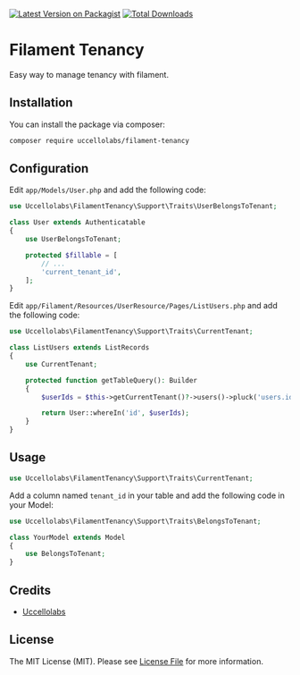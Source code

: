 [![Latest Version on Packagist](https://img.shields.io/packagist/v/uccellolabs/filament-tenancy.svg?style=flat-square)](https://packagist.org/packages/uccellolabs/filament-tenancy)
[![Total Downloads](https://img.shields.io/packagist/dt/uccellolabs/filament-tenancy.svg?style=flat-square)](https://packagist.org/packages/uccellolabs/filament-tenancy)

# Filament Tenancy

Easy way to manage tenancy with filament.

## Installation

You can install the package via composer:

```bash
composer require uccellolabs/filament-tenancy
```

## Configuration

Edit `app/Models/User.php` and add the following code:

```php
use Uccellolabs\FilamentTenancy\Support\Traits\UserBelongsToTenant;

class User extends Authenticatable
{
    use UserBelongsToTenant;

    protected $fillable = [
        // ...
        'current_tenant_id',
    ];
}
```

Edit `app/Filament/Resources/UserResource/Pages/ListUsers.php` and add the following code:

```php
use Uccellolabs\FilamentTenancy\Support\Traits\CurrentTenant;

class ListUsers extends ListRecords
{
    use CurrentTenant;

    protected function getTableQuery(): Builder
    {
        $userIds = $this->getCurrentTenant()?->users()->pluck('users.id') ?? [];

        return User::whereIn('id', $userIds);
    }
}
```

## Usage

```php
use Uccellolabs\FilamentTenancy\Support\Traits\CurrentTenant;

```

Add a column named `tenant_id` in your table and add the following code in your Model:

```php
use Uccellolabs\FilamentTenancy\Support\Traits\BelongsToTenant;

class YourModel extends Model
{
    use BelongsToTenant;
}
```

## Credits

- [Uccellolabs](https://github.com/uccellolabs)

## License

The MIT License (MIT). Please see [License File](LICENSE.md) for more information.
